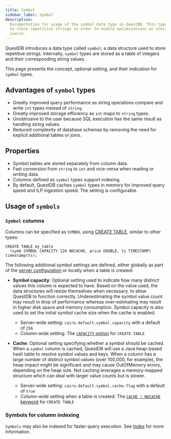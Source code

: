 ```yaml
---
title: Symbol
sidebar_label: Symbol
description:
  Documentation for usage of the symbol data type in QuestDB. This type is used
  to store repetitive strings in order to enable optimizations on storage and
  search.
---
```


QuestDB introduces a data type called `symbol`; a data structure used to store
repetitive strings. Internally, `symbol` types are stored as a table of integers
and their corresponding string values.

This page presents the concept, optional setting, and their indication for
`symbol` types.

## Advantages of `symbol` types

- Greatly improved query performance as string operations compare and write
  `int` types instead of `string`.
- Greatly improved storage efficiency as `int` maps to `string` types.
- Unobtrusive to the user because SQL execution has the same result as handling
  string values.
- Reduced complexity of database schemas by removing the need for explicit
  additional tables or joins.

## Properties

- Symbol tables are stored separately from column data.
- Fast conversion from `string` to `int` and vice-versa when reading or writing
  data.
- Columns defined as `symbol` types support indexing.
- By default, QuestDB caches `symbol` types in memory for improved query speed
  and ILP ingestion speed. The setting is configurable.

## Usage of `symbols`

### `Symbol` columns

Columns can be specified as `SYMBOL` using
[CREATE TABLE](/docs/reference/sql/create-table), similar to other types:

```questdb-sql title="Create table with a SYMBOL type"
CREATE TABLE my_table
  (symb SYMBOL CAPACITY 128 NOCACHE, price DOUBLE, ts TIMESTAMP)
timestamp(ts);
```

The following additional symbol settings are defined, either globally as part of
the [server configuration](/docs/reference/configuration) or locally when a
table is created:

- **Symbol capacity**: Optional setting used to indicate how many distinct
  values this column is expected to have. Based on the value used, the data
  structures will resize themselves when necessary, to allow QuestDB to function
  correctly. Underestimating the symbol value count may result in drop of
  performance whereas over-estimating may result in higher disk space and memory
  consumption. Symbol capacity is also used to set the initial symbol cache size
  when the cache is enabled.

  - Server-wide setting: `cairo.default.symbol.capacity` with a default of `256`
  - Column-wide setting: The
    [`CAPACITY` option](/docs/reference/sql/create-table/#symbol-capacity) for
    `CREATE TABLE`

- **Cache**: Optional setting specifying whether a symbol should be cached. When
  a `symbol` column is cached, QuestDB will use a Java heap-based hash table to
  resolve symbol values and keys. When a column has a large number of distinct
  symbol values (over 100,000, for example), the heap impact might be
  significant and may cause OutOfMemory errors, depending on the heap size. Not
  caching leverages a memory-mapped structure which can deal with larger value
  counts but is slower.

  - Server-wide setting: `cairo.default.symbol.cache.flag` with a default of
    `true`
  - Column-wide setting when a table is created: The
    [`CACHE | NOCACHE` keyword](/docs/reference/sql/create-table/#symbol-caching)
    for `CREATE TABLE`

### Symbols for column indexing

`Symbols` may also be indexed for faster query execution. See
[Index](/docs/concept/indexes) for more information.
